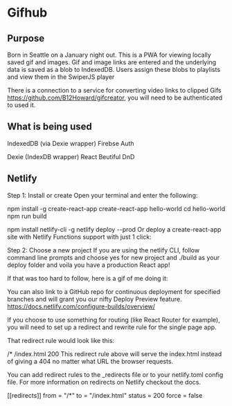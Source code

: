 # Gifhub

## Purpose

Born in Seattle on a January night out. This is a PWA for viewing locally saved gif and images. Gif and image links are entered and the underlying data is saved as a blob to IndexedDB. Users assign these blobs to playlists and view them in the SwiperJS player

There is a connection to a service for converting video links to clipped Gifs https://github.com/B12Howard/gifcreator, you will need to be authenticated to used it.

## What is being used

IndexedDB (via Dexie wrapper)
Firebse Auth

Dexie (IndexDB wrapper)
React Beutiful DnD

## Netlify

Step 1: Install or create
Open your terminal and enter the following:

npm install -g create-react-app
create-react-app hello-world
cd hello-world
npm run build

npm install netlify-cli -g
netlify deploy --prod
Or deploy a create-react-app site with Netlify Functions support with just 1 click:

Step 2: Choose a new project
If you are using the netlify CLI, follow command line prompts and choose yes for new project and ./build as your deploy folder and voila you have a production React app!

If that was too hard to follow, here is a gif of me doing it:

You can also link to a GitHub repo for continuous deployment for specified branches and will grant you our nifty Deploy Preview feature.
https://docs.netlify.com/configure-builds/overview/

If you choose to use something for routing (like React Router for example), you will need to set up a redirect and rewrite rule for the single page app.

That redirect rule would look like this:

/\* /index.html 200
This redirect rule above will serve the index.html instead of giving a 404 no matter what URL the browser requests.

You can add redirect rules to the \_redirects file or to your netlify.toml config file. For more information on redirects on Netlify checkout the docs.

[[redirects]]
from = "/\*"
to = "/index.html"
status = 200
force = false
